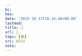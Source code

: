 ```yaml
---
bc:
hex:
date: '2025-10-13T10:26:46+08:00'
lastmod:
title: 􂠦
url: 􂠦
tags: [黃]
src: DCCV
note:
---
```

